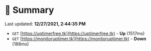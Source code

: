 # 📖 Summary
Last updated: **12/27/2021, 2:44:35 PM**

- `GET` [https://uptimerfree.tk](https://uptimerfree.tk) - **Up** (1517ms)
- `GET` [https://monitoruptimer.tk](https://monitoruptimer.tk) - **Down** (188ms)
